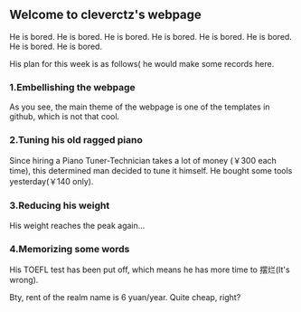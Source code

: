 ## Welcome to cleverctz's webpage

He is bored. He is bored. He is bored. He is bored. He is bored. He is bored. He is bored. He is bored.

His plan for this week is as follows( he would make some records here.

### 1.Embellishing the webpage

As you see, the main theme of the webpage is one of the templates in github, which is not that cool.

### 2.Tuning his old ragged piano

Since hiring a Piano Tuner-Technician takes a lot of money (￥300 each time), this determined man decided to tune it himself. He bought some tools yesterday(￥140 only). 

### 3.Reducing his weight

His weight reaches the peak again...

### 4.Memorizing some words

His TOEFL test has been put off, which means he has more time to 摆烂(It's wrong).


Bty, rent of the realm name is 6 yuan/year. Quite cheap, right?




